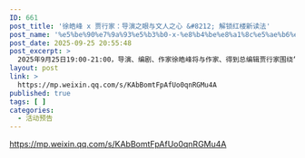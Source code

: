 ```yaml
---
ID: 661
post_title: '徐皓峰 x 贾行家：导演之眼与文人之心 &#8212; 解锁红楼新读法'
post_name: '%e5%be%90%e7%9a%93%e5%b3%b0-x-%e8%b4%be%e8%a1%8c%e5%ae%b6%ef%bc%9a%e5%af%bc%e6%bc%94%e4%b9%8b%e7%9c%bc%e4%b8%8e%e6%96%87%e4%ba%ba%e4%b9%8b%e5%bf%83-%e8%a7%a3%e9%94%81%e7%ba%a2%e6%a5%bc%e6%96%b0'
post_date: 2025-09-25 20:55:48
post_excerpt: >
  2025年9月25日19:00-21:00，导演、编剧、作家徐皓峰将与作家、得到总编辑贾行家围绕“导演之眼与文人之心”聊聊新作《通灵宝玉与玫瑰花蕾》，带领大家解锁《红楼》新读法。
layout: post
link: >
  https://mp.weixin.qq.com/s/KAbBomtFpAfUo0qnRGMu4A
published: true
tags: [ ]
categories:
  - 活动预告
---
```

https://mp.weixin.qq.com/s/KAbBomtFpAfUo0qnRGMu4A